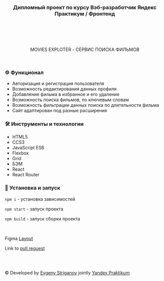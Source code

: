 <br>
<div align="center"><h3>Дипломный проект по курсу Вэб-разработчик Яндекс Практикум / Фронтенд</h3></div>
<br>

##

<br>
<p align="center">
MOVIES EXPLOTER - СЕРВИС ПОИСКА ФИЛЬМОВ
</p>
<br>

### ⚙️ Функционал
* Авторизация и регистрация пользователя
* Возможность редактирования данных профиля
* Добавление фильма в избранное и его удаление
* Возможность поиска фильмов, по ключевым словам
* Возможность фильтрации данных поиска по длительности фильма
* Сайт адаптирован под разные расширения

### 🛠 Инструменты и технологии
* HTML5
* CCS3
* JavaScript ES6
* Flexbox
* Grid
* БЭМ
* React
* React Router


### 🚀 Установка и запуск

`npm i` - установка зависимостей

`npm start` - запуск проекта

`npm build` - запуск сборки проекта

<br>

Figma [Layout](https://github.com/Genevy/storage/raw/dev/figma/Diploma_Genevy.fig)

Link to [pull request](https://github.com/Genevy/movies-explorer-frontend/pull/1)

<br>

##
####
© Developed by [Evgeny Striganov](https://github.com/genevy) jointly [Yandex Praktikum](https://practicum.yandex.ru/web/)
